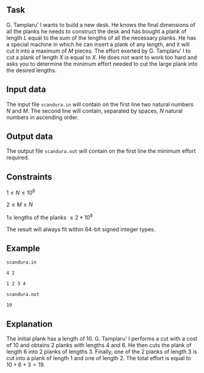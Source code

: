 ## Task

G. Tamplaru' I wants to build a new desk. He knows the final dimensions of all the planks he needs to construct the desk and has bought a plank of length $L$ equal to the sum of the lengths of all the necessary planks. He has a special machine in which he can insert a plank of any length, and it will cut it into a maximum of $M$ pieces. The effort exerted by G. Tamplaru' I to cut a plank of length $X$ is equal to $X$. He does not want to work too hard and asks you to determine the minimum effort needed to cut the large plank into the desired lengths.

## Input data

The input file `scandura.in` will contain on the first line two natural numbers $N$ and $M$. The second line will contain, separated by spaces, $N$ natural numbers in ascending order.

## Output data

The output file `scandura.out` will contain on the first line the minimum effort required.

## Constraints

$1 \leq N \leq 10^6$

$2 \leq M \leq N$

$1 \leq$ lengths of the planks $\leq 2 * 10^9$

The result will always fit within 64-bit signed integer types.

## Example

`scandura.in`

`4 2`

`1 2 3 4`

`scandura.out`

`19`

## Explanation

The initial plank has a length of $10$. G. Tamplaru' I performs a cut with a cost of $10$ and obtains 2 planks with lengths $4$ and $6$. He then cuts the plank of length $6$ into 2 planks of lengths $3$. Finally, one of the 2 planks of length $3$ is cut into a plank of length $1$ and one of length $2$. The total effort is equal to $10 + 6 + 3 = 19$.